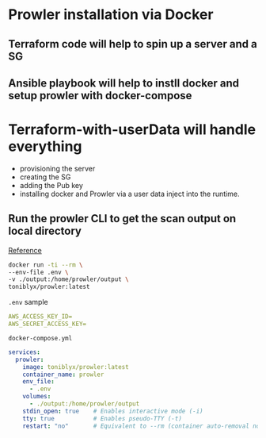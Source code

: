 # Prowler installation via Docker

## Terraform code will help to spin up a server and a SG

## Ansible playbook will help to instll docker and setup prowler with docker-compose

# Terraform-with-userData will handle everything
- provisioning the server
- creating the SG
- adding the Pub key
- installing docker and Prowler via a user data inject into the runtime. 


## Run the prowler CLI to get the scan output on local directory
[Reference](https://docs.prowler.com/projects/prowler-open-source/en/latest/#prowler-cli)

``` bash
docker run -ti --rm \
--env-file .env \
-v ./output:/home/prowler/output \
toniblyx/prowler:latest
```

```.env``` sample
``` yaml
AWS_ACCESS_KEY_ID=
AWS_SECRET_ACCESS_KEY=
```

```docker-compose.yml```
``` yaml
services:
  prowler:
    image: toniblyx/prowler:latest
    container_name: prowler
    env_file:
      - .env
    volumes:
      - ./output:/home/prowler/output
    stdin_open: true    # Enables interactive mode (-i)
    tty: true           # Enables pseudo-TTY (-t)
    restart: "no"       # Equivalent to --rm (container auto-removal not native in Compose)
```    